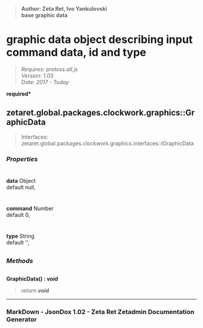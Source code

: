 > __Author: Zeta Ret, Ivo Yankulovski__  
> __base graphic data__  
# graphic data object describing input command data, id and type  
> *Requires: protoss.all.js*  
> *Version: 1.03*  
> *Date: 2017 - Today*  

__required*__

## zetaret.global.packages.clockwork.graphics::GraphicData  
> Interfaces: zetaret.global.packages.clockwork.graphics.interfaces::IGraphicData  

### *Properties*  

#  
__data__ Object  
default null,   

#  
__command__ Number  
default 0,   

#  
__type__ String  
default '',   


##  
### *Methods*  

##  
__GraphicData() : *void*__  
  
> *return __void__*  

---  
### MarkDown - JsonDox 1.02 - Zeta Ret Zetadmin Documentation Generator